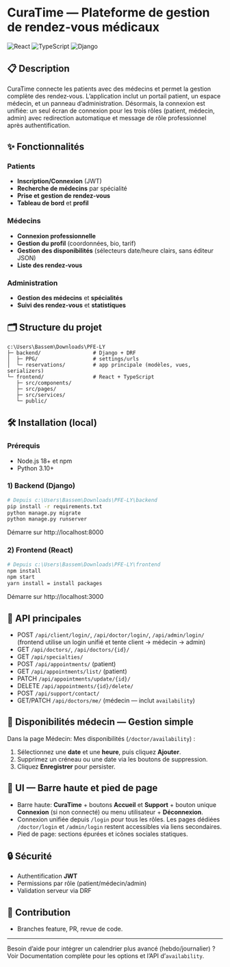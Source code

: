 # CuraTime — Plateforme de gestion de rendez‑vous médicaux

![React](https://img.shields.io/badge/React-18.x-61DAFB?logo=react) ![TypeScript](https://img.shields.io/badge/TypeScript-5.x-3178C6?logo=typescript) ![Django](https://img.shields.io/badge/Django-4.x-092E20?logo=django)

## 📋 Description

CuraTime connecte les patients avec des médecins et permet la gestion complète des rendez‑vous. L’application inclut un portail patient, un espace médecin, et un panneau d’administration. Désormais, la connexion est unifiée: un seul écran de connexion pour les trois rôles (patient, médecin, admin) avec redirection automatique et message de rôle professionnel après authentification.

## ✨ Fonctionnalités

### Patients
- **Inscription/Connexion** (JWT)
- **Recherche de médecins** par spécialité
- **Prise et gestion de rendez‑vous**
- **Tableau de bord** et **profil**

### Médecins
- **Connexion professionnelle**
- **Gestion du profil** (coordonnées, bio, tarif)
- **Gestion des disponibilités** (sélecteurs date/heure clairs, sans éditeur JSON)
- **Liste des rendez‑vous**

### Administration
- **Gestion des médecins** et **spécialités**
- **Suivi des rendez‑vous** et **statistiques**

## 🗂️ Structure du projet

```
c:\Users\Bassem\Downloads\PFE-LY
├─ backend/                 # Django + DRF
│  ├─ PPG/                  # settings/urls
│  └─ reservations/         # app principale (modèles, vues, serializers)
└─ frontend/                # React + TypeScript
   ├─ src/components/
   ├─ src/pages/
   ├─ src/services/
   └─ public/
```

## 🛠️ Installation (local)

### Prérequis
- Node.js 18+ et npm
- Python 3.10+

### 1) Backend (Django)
```bash
# Depuis c:\Users\Bassem\Downloads\PFE-LY\backend
pip install -r requirements.txt
python manage.py migrate
python manage.py runserver
```
Démarre sur http://localhost:8000

### 2) Frontend (React)
```bash
# Depuis c:\Users\Bassem\Downloads\PFE-LY\frontend
npm install
npm start
yarn install = install packages
```
Démarre sur http://localhost:3000

## 🔌 API principales
- POST `/api/client/login/`, `/api/doctor/login/`, `/api/admin/login/` (frontend utilise un login unifié et tente client → médecin → admin)
- GET `/api/doctors/`, `/api/doctors/{id}/`
- GET `/api/specialties/`
- POST `/api/appointments/` (patient)
- GET `/api/appointments/list/` (patient)
- PATCH `/api/appointments/update/{id}/`
- DELETE `/api/appointments/{id}/delete/`
- POST `/api/support/contact/`
- GET/PATCH `/api/doctors/me/` (médecin — inclut `availability`)

## 📅 Disponibilités médecin — Gestion simple

Dans la page Médecin: Mes disponibilités (`/doctor/availability`) :
1. Sélectionnez une **date** et une **heure**, puis cliquez **Ajouter**.
2. Supprimez un créneau ou une date via les boutons de suppression.
3. Cliquez **Enregistrer** pour persister.



## 🎨 UI — Barre haute et pied de page
- Barre haute: **CuraTime** + boutons **Accueil** et **Support** + bouton unique **Connexion** (si non connecté) ou menu utilisateur + **Déconnexion**.
- Connexion unifiée depuis `/login` pour tous les rôles. Les pages dédiées `/doctor/login` et `/admin/login` restent accessibles via liens secondaires.
- Pied de page: sections épurées et icônes sociales statiques.

## 🔒 Sécurité
- Authentification **JWT**
- Permissions par rôle (patient/médecin/admin)
- Validation serveur via DRF

## 🤝 Contribution
- Branches feature, PR, revue de code.

---

Besoin d’aide pour intégrer un calendrier plus avancé (hebdo/journalier) ? Voir Documentation complète pour les options et l’API d’`availability`. 
